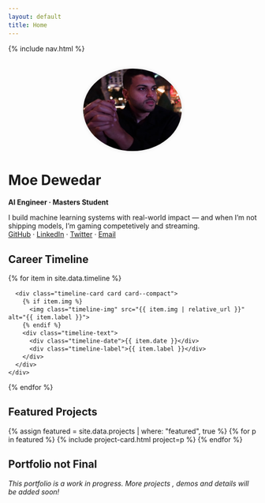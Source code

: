 ```yaml
---
layout: default
title: Home
---
```

{% include nav.html %}

<div style="text-align: center; margin: 2rem 0;">
  <img src='assets/img/cringe_pic.png' alt="Moe Dewedar" width="200" style="border-radius: 50%; box-shadow: 0 0 8px rgba(0,0,0,0.1);" />
</div>


# Moe Dewedar
**AI Engineer · Masters Student**

I build machine learning systems with real-world impact — and when I’m not shipping models, I’m gaming competetively and streaming.  
[GitHub](https://github.com/mohaned-dewedar) · [LinkedIn](https://linkedin.com/in/mohaned-dewedar) · [Twitter](https://twitter.com/thecherryo) · [Email](mailto:m.dewedar97@gmail.com)

<!-- Career Timeline -->
<h2 class="section-title">Career Timeline</h2>
<div class="timeline">
  {% for item in site.data.timeline %}
    <div class="timeline-item">
      <div class="timeline-dot"></div>

      <div class="timeline-card card card--compact">
        {% if item.img %}
          <img class="timeline-img" src="{{ item.img | relative_url }}" alt="{{ item.label }}">
        {% endif %}
        <div class="timeline-text">
          <div class="timeline-date">{{ item.date }}</div>
          <div class="timeline-label">{{ item.label }}</div>
        </div>
      </div>
    </div>
  {% endfor %}
</div>

## Featured Projects
<div class="grid">
  {% assign featured = site.data.projects | where: "featured", true %}
  {% for p in featured %}
    {% include project-card.html project=p %}
  {% endfor %}
</div>

## Portfolio not Final
*This portfolio is a work in progress. More projects , demos and details will be added soon!*
